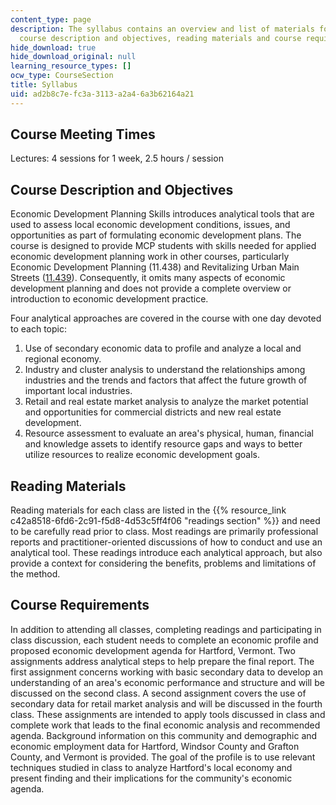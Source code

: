 ```yaml
---
content_type: page
description: The syllabus contains an overview and list of materials for the course,
  course description and objectives, reading materials and course requirements.
hide_download: true
hide_download_original: null
learning_resource_types: []
ocw_type: CourseSection
title: Syllabus
uid: ad2b8c7e-fc3a-3113-a2a4-6a3b62164a21
---
```


Course Meeting Times
--------------------

Lectures: 4 sessions for 1 week, 2.5 hours / session

Course Description and Objectives
---------------------------------

Economic Development Planning Skills introduces analytical tools that are used to assess local economic development conditions, issues, and opportunities as part of formulating economic development plans. The course is designed to provide MCP students with skills needed for applied economic development planning work in other courses, particularly Economic Development Planning (11.438) and Revitalizing Urban Main Streets ([11.439](/courses/11-439-revitalizing-urban-main-streets-hyde-jackson-square-roslindale-square-boston-spring-2005)). Consequently, it omits many aspects of economic development planning and does not provide a complete overview or introduction to economic development practice.

Four analytical approaches are covered in the course with one day devoted to each topic:

1.  Use of secondary economic data to profile and analyze a local and regional economy.
2.  Industry and cluster analysis to understand the relationships among industries and the trends and factors that affect the future growth of important local industries.
3.  Retail and real estate market analysis to analyze the market potential and opportunities for commercial districts and new real estate development.
4.  Resource assessment to evaluate an area's physical, human, financial and knowledge assets to identify resource gaps and ways to better utilize resources to realize economic development goals.

Reading Materials
-----------------

Reading materials for each class are listed in the {{% resource_link c42a8518-6fd6-2c91-f5d8-4d53c5ff4f06 "readings section" %}} and need to be carefully read prior to class. Most readings are primarily professional reports and practitioner-oriented discussions of how to conduct and use an analytical tool. These readings introduce each analytical approach, but also provide a context for considering the benefits, problems and limitations of the method.

Course Requirements
-------------------

In addition to attending all classes, completing readings and participating in class discussion, each student needs to complete an economic profile and proposed economic development agenda for Hartford, Vermont. Two assignments address analytical steps to help prepare the final report. The first assignment concerns working with basic secondary data to develop an understanding of an area's economic performance and structure and will be discussed on the second class. A second assignment covers the use of secondary data for retail market analysis and will be discussed in the fourth class. These assignments are intended to apply tools discussed in class and complete work that leads to the final economic analysis and recommended agenda. Background information on this community and demographic and economic employment data for Hartford, Windsor County and Grafton County, and Vermont is provided. The goal of the profile is to use relevant techniques studied in class to analyze Hartford's local economy and present finding and their implications for the community's economic agenda.